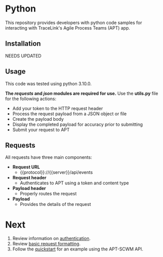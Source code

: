 # Python

This repository provides developers with python code samples for interacting with TraceLink's Agile Process Teams (APT) app.

## Installation

NEEDS UPDATED

## Usage

This code was tested using python 3.10.0.

**The *requests* and *json* modules are required for use.**
Use the **utils.py** file for the following actions:  

- Add your token to the HTTP request header  
- Process the request payload from a JSON object or file  
- Create the payload body  
- Display the completed payload for accuracy prior to submitting  
- Submit your request to APT  


## Requests

All requests have three main components: 

- **Request URL**
	- {{protocol}}://{{server}}/api/events  
- **Request header**
	- Authenticates to APT using a token and content type
- **Payload header**
	- Properly routes the request
- **Payload**
	- Provides the details of the request

# Next  

1. Review information on [authentication](../authentication.md). 
2. Review [basic request formatting](FormatRequests.MD).
3. Follow the [quickstart](Quickstart.MD) for an example using the APT-SCWM API.
